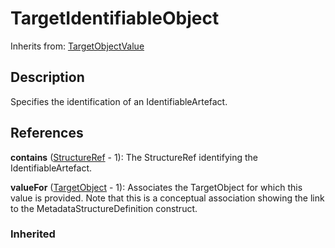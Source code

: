 
# TargetIdentifiableObject

Inherits from: [TargetObjectValue](TargetObjectValue.md)



## Description

Specifies the identification of an IdentifiableArtefact.




## References

**contains** ([StructureRef](StructureRef.md) - 1): The StructureRef identifying the IdentifiableArtefact.

**valueFor** ([TargetObject](TargetObject.md) - 1): Associates the TargetObject for which this value is provided. Note that this is a conceptual association showing the link to the MetadataStructureDefinition construct.

### Inherited




